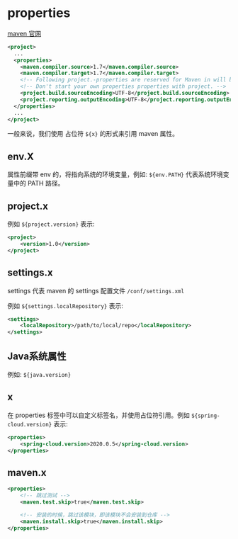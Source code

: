 # properties

[maven 官网](https://maven.apache.org/pom.html 'maven')

```xml
<project>
  ...
  <properties>
    <maven.compiler.source>1.7</maven.compiler.source>
    <maven.compiler.target>1.7</maven.compiler.target>
    <!-- Following project.-properties are reserved for Maven in will become elements in a future POM definition. -->
    <!-- Don't start your own properties properties with project. -->
    <project.build.sourceEncoding>UTF-8</project.build.sourceEncoding> 
    <project.reporting.outputEncoding>UTF-8</project.reporting.outputEncoding>
  </properties>
  ...
</project>
```

一般来说，我们使用 占位符 ```${x}``` 的形式来引用 maven 属性。

## env.X

属性前缀带 env 的，将指向系统的环境变量，例如: ```${env.PATH}``` 代表系统环境变量中的 PATH 路径。

## project.x

例如 ```${project.version}``` 表示:

```xml
<project>
    <version>1.0</version>
</project>
```

## settings.x

settings 代表 maven 的 settings 配置文件 ```/conf/settings.xml```

例如 ```${settings.localRepository}``` 表示:

```xml
<settings>
    <localRepository>/path/to/local/repo</localRepository>
</settings>
```

## Java系统属性

例如: ```${java.version}```

## x

在 properties 标签中可以自定义标签名，并使用占位符引用。例如 ```${spring-cloud.version}``` 表示:

```xml
<properties>
    <spring-cloud.version>2020.0.5</spring-cloud.version>
</properties>
```

## maven.x

```xml
<properties>
    <!-- 跳过测试 -->
    <maven.test.skip>true</maven.test.skip>

    <!-- 安装的时候，跳过该模块，即该模块不会安装到仓库 -->
    <maven.install.skip>true</maven.install.skip>
</properties>
```
